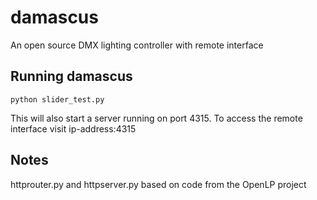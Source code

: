 # damascus
An open source DMX lighting controller with remote interface

## Running damascus

    python slider_test.py

This will also start a server running on port 4315.  To access the remote interface visit ip-address:4315


## Notes
httprouter.py and httpserver.py based on code from the OpenLP project
